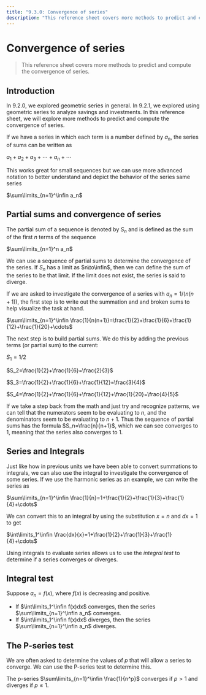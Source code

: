 ```yaml
---
title: "9.3.0: Convergence of series"
description: "This reference sheet covers more methods to predict and compute the convergence of series."
---
```


# Convergence of series

> This reference sheet covers more methods to predict and compute the convergence of series.

## Introduction

In 9.2.0, we explored geometric series in general. In 9.2.1, we explored using geometric series to analyze savings and investments. In this reference sheet, we will explore more methods to predict and compute the convergence of series.

If we have a series in which each term is a number defined by $a_n$, the series of sums can be written as

$a_1+a_2+a_3+\cdots+a_n+\cdots$

This works great for small sequences but we can use more advanced notation to better understand and depict the behavior of the series same series

$\sum\limits_{n=1}^\infin a_n$

## Partial sums and convergence of series

The partial sum of a sequence is denoted by $S_n$ and is defined as the sum of the first $n$ terms of the sequence

$\sum\limits_{n=1}^n a_n$

We can use a sequence of partial sums to determine the convergence of the series. If $S_n$ has a limit as $n\to\infin$, then we can define the sum of the series to be that limit. If the limit does not exist, the series is said to diverge.

If we are asked to investigate the convergence of a series with $a_n=1/(n(n+1))$, the first step is to write out the summation and and broken sums to help visualize the task at hand.

$\sum\limits_{n=1}^\infin \frac{1}{n(n+1)}=\frac{1}{2}+\frac{1}{6}+\frac{1}{12}+\frac{1}{20}+\cdots$

The next step is to build partial sums. We do this by adding the previous terms (or partial sum) to the current:

$S_1=1/2$

$S_2=\frac{1}{2}+\frac{1}{6}=\frac{2}{3}$

$S_3=\frac{1}{2}+\frac{1}{6}+\frac{1}{12}=\frac{3}{4}$

$S_4=\frac{1}{2}+\frac{1}{6}+\frac{1}{12}+\frac{1}{20}=\frac{4}{5}$

If we take a step back from the math and just try and recognize patterns, we can tell that the numerators seem to be evaluating to $n$, and the denominators seem to be evaluating to $n+1$. Thus the sequence of partial sums has the formula $S_n=\frac{n}{n+1}$, which we can see converges to 1, meaning that the series also converges to 1.

## Series and Integrals

Just like how in previous units we have been able to convert summations to integrals, we can also use the integral to investigate the convergence of some series. If we use the harmonic series as an example, we can write the series as

$\sum\limits_{n=1}^\infin \frac{1}{n}=1+\frac{1}{2}+\frac{1}{3}+\frac{1}{4}+\cdots$

We can convert this to an integral by using the substitution $x=n$ and $dx=1$ to get

$\int\limits_1^\infin \frac{dx}{x}=1+\frac{1}{2}+\frac{1}{3}+\frac{1}{4}+\cdots$

Using integrals to evaluate series allows us to use the _integral test_ to determine if a series converges or diverges.

## Integral test

Suppose $a_n=f(x)$, where $f(x)$ is decreasing and positive.

- If $\int\limits_1^\infin f(x)dx$ converges, then the series $\sum\limits_{n=1}^\infin a_n$ converges.
- If $\int\limits_1^\infin f(x)dx$ diverges, then the series $\sum\limits_{n=1}^\infin a_n$ diverges.

## The P-series test

We are often asked to determine the values of $p$ that will allow a series to converge. We can use the P-series test to determine this.

The p-series $\sum\limits_{n=1}^\infin \frac{1}{n^p}$ converges if $p>1$ and diverges if $p\leq1$.
